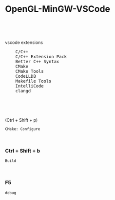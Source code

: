 # OpenGL-MinGW-VSCode

<br><br><br>

vscode  extensions
<pre>
    C/C++
    C/C++ Extension Pack
    Better C++ Syntax
    CMake
    CMake Tools
    CodeLLDB
    Makefile Tools
    IntelliCode
    clangd
</pre>



<br><br><br>




(Ctrl + Shift + p)  
```
CMake: Configure
```

<br>

### Ctrl + Shift + b  
```
Build
```

<br>

### F5 
``` 
debug
```

<br><br><br><br><br><br><br><br><br>
